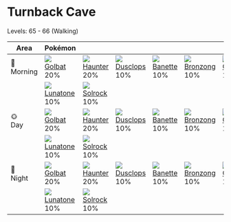 # Turnback Cave
Levels: 65 - 66 (Walking)

Area         | Pokémon                         | &nbsp;                          | &nbsp;                          | &nbsp;                          | &nbsp;                          | &nbsp;                          
---          | ---                             | ---                             | ---                             | ---                             | ---                             | ---                             
🌅<br>Morning | ![][042]<br> [Golbat]<br> 20%  | ![][093]<br> [Haunter]<br> 20% | ![][356]<br> [Dusclops]<br> 10%| ![][354]<br> [Banette]<br> 10% | ![][437]<br> [Bronzong]<br> 10%| ![][358]<br> [Chimecho]<br> 10%
&nbsp;       | ![][337]<br> [Lunatone]<br> 10%| ![][338]<br> [Solrock]<br> 10% 
🌞<br>Day     | ![][042]<br> [Golbat]<br> 20%  | ![][093]<br> [Haunter]<br> 20% | ![][356]<br> [Dusclops]<br> 10%| ![][354]<br> [Banette]<br> 10% | ![][437]<br> [Bronzong]<br> 10%| ![][358]<br> [Chimecho]<br> 10%
&nbsp;       | ![][337]<br> [Lunatone]<br> 10%| ![][338]<br> [Solrock]<br> 10% 
🌙<br>Night   | ![][042]<br> [Golbat]<br> 20%  | ![][093]<br> [Haunter]<br> 20% | ![][356]<br> [Dusclops]<br> 10%| ![][354]<br> [Banette]<br> 10% | ![][437]<br> [Bronzong]<br> 10%| ![][358]<br> [Chimecho]<br> 10%
&nbsp;       | ![][337]<br> [Lunatone]<br> 10%| ![][338]<br> [Solrock]<br> 10% 



[Golbat]: /pokemon_changes/042/
[Haunter]: /pokemon_changes/093/
[Lunatone]: /pokemon_changes/337/
[Solrock]: /pokemon_changes/338/
[Banette]: /pokemon_changes/354/
[Dusclops]: /pokemon_changes/356/
[Chimecho]: /pokemon_changes/358/
[Bronzong]: /pokemon_changes/437/
[042]: /img/pokemon/042.png
[093]: /img/pokemon/093.png
[337]: /img/pokemon/337.png
[338]: /img/pokemon/338.png
[354]: /img/pokemon/354.png
[356]: /img/pokemon/356.png
[358]: /img/pokemon/358.png
[437]: /img/pokemon/437.png
